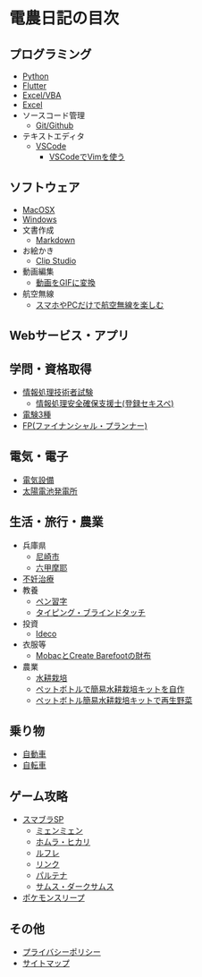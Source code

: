 # 電農日記の目次

## プログラミング

- [Python](./python/index.md)
- [Flutter](./flutter/index.md)
- [Excel/VBA](./excel-vba/index.md)
- [Excel](./excel/index.md)
- ソースコード管理
    - [Git/Github](./git/index.md)
- テキストエディタ
    - [VSCode](./vscode/index.md)
        -  [VSCodeでVimを使う](./vscode/vscode-vim.md)
        
## ソフトウェア

- [MacOSX](./macosx/index.md)
- [Windows](./windows/index.md)
- 文書作成
    - [Markdown](./git/markdown.md)
- お絵かき
    - [Clip Studio](./clipstudio/index.md)
- 動画編集
    - [動画をGIFに変換](./movie-photo-edit/movie-to-gif.md)
- 航空無線
    - [スマホやPCだけで航空無線を楽しむ](./electricity/wireless/aviation-radio-smartphone-pc.md)

## Webサービス・アプリ



## 学問・資格取得

- [情報処理技術者試験](./it/index.md)
    - [情報処理安全確保支援士(登録セキスペ)](./it/certification/sc.md)
- [電験3種](./electricity/denken/index.md)
- [FP(ファイナンシャル・プランナー)](./fp/index.md)

## 電気・電子

- [電気設備](./electricity/electric-equipment/index.md)
- [太陽電池発電所](./electricity/solar/index.md)



## 生活・旅行・農業

- 兵庫県
    - [尼崎市](./life/hyogo-amagasaki.md)
    - [六甲摩耶](./trip/hyogo-rokko-maya.md)
- [不妊治療](./life/infertility_treatment.md)
- 教養
    - [ペン習字](./life/penmanship.md)
    - [タイピング・ブラインドタッチ](./life/typing-blind-touch.md)
- 投資
    - [Ideco](./fp/investment/ideco.md)
- 衣服等
    - [MobacとCreate Barefootの財布](./fashion/mobac-create-barefoot.md)
- 農業
    - [水耕栽培](./agriculture/hydroponics.md)
    - [ペットボトルで簡易水耕栽培キットを自作](./agriculture/hydroponics-plastic-bottle.md)
    - [ペットボトル簡易水耕栽培キットで再生野菜](./agriculture/hydroponics-regenerated-vegetables-plastic-bottle.md)

## 乗り物

- [自動車](./car/index.md)
- [自転車](./bicycle/index.md)


## ゲーム攻略

- [スマブラSP](./game/smash-bros/minmin.md)
    - [ミェンミェン](./game/smash-bros/minmin.md)
    - [ホムラ・ヒカリ](./game/smash-bros/homurahikari.md)
    - [ルフレ](./game/smash-bros/reflet.md)
    - [リンク](./game/smash-bros/link.md)
    - [パルテナ](./game/smash-bros/palutena.md)
    - [サムス・ダークサムス](./game/smash-bros/samus.md)
- [ポケモンスリープ](./game/pokemonsleep/index.html)

## その他

- [プライバシーポリシー](policy.md)
- [サイトマップ](sitemap.xml)


